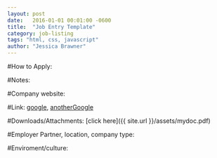 ```yaml
---
layout: post
date:   2016-01-01 00:01:00 -0600 
title:  "Job Entry Template"
category: job-listing
tags: "html, css, javascript"
author: "Jessica Brawner"
---
```


<!-- Default author included but can be changed any time-->

#How to Apply:

#Notes: 

#Company website:

#Link: [google], [anotherGoogle]

#Downloads/Attachments: [click here]({{ site.url }}/assets/mydoc.pdf)

#Employer Partner, location, company  type: 

#Enviroment/culture:

[google]: http://www.google.com
[anotherGoogle]: http://www.google.com/about/careers/


